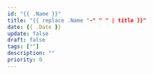 ```yaml
---
id: "{{ .Name }}"
title: "{{ replace .Name "-" " " | title }}"
date: {{ .Date }}
update: false
draft: false
tags: [""]
description: ""
priority: 0
---
```

